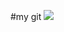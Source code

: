 #my git
![](https://github.com/sahilshekh541/image_slider_template/blob/main/2024-06-19%2010-39-56.gif)

